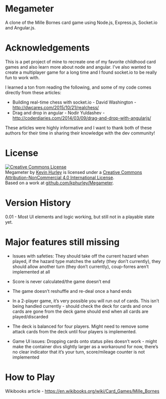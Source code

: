 # Megameter
A clone of the Mille Bornes card game using Node.js, Express.js, Socket.io and Angular.js.  

# Acknowledgements
This is a pet project of mine to recreate one of my favorite childhood card games and also learn more about node and angular.
I've also wanted to create a multiplayer game for a long time and I found socket.io to be really fun to work with.  

I learned a ton from reading the following, and some of my code comes directly from these articles:

- Building real-time chess with socket.io - David Washington - http://dwcares.com/2015/10/21/realchess/
- Drag and drop in angular - Nodir Yuldashev - http://coderdiaries.com/2014/03/09/drag-and-drop-with-angularjs/

These articles were highly informative and I want to thank both of these authors for their time in sharing their knowledge with the dev community!

# License
<a rel="license" href="http://creativecommons.org/licenses/by-nc/4.0/">
<img alt="Creative Commons License" style="border-width:0" src="https://i.creativecommons.org/l/by-nc/4.0/88x31.png" />
</a><br />
<span xmlns:dct="http://purl.org/dc/terms/" property="dct:title">Megameter</span> by 
<a xmlns:cc="http://creativecommons.org/ns#" href="github.com/kphurley" property="cc:attributionName" rel="cc:attributionURL">Kevin Hurley</a> is licensed under a 
<a rel="license" href="http://creativecommons.org/licenses/by-nc/4.0/">Creative Commons Attribution-NonCommercial 4.0 International License</a>.<br />Based on a work at <a xmlns:dct="http://purl.org/dc/terms/" href="github.com/kphurley/Megameter" rel="dct:source">github.com/kphurley/Megameter</a>.

# Version History
0.01 - Most UI elements and logic working, but still not in a playable state yet.  

# Major features still missing

 - Issues with safeties: They should take off the current hazard when played, if the hazard type matches the safety (they don’t currently),
they should allow another turn (they don’t currently), coup-forres aren’t implemented at all

- Score is never calculated/the game doesn’t end

- The game doesn’t reshuffle and re-deal once a hand ends

- In a 2-player game, it’s very possible you will run out of cards.  This isn’t being handled currently - should check the deck for cards and once cards are gone from the deck game should end when all cards are played/discarded

- The deck is balanced for four players.  Might need to remove some attack cards from the deck until four players is implemented.

- Game UI issues: Dropping cards onto status piles doesn’t work - might make the container divs slightly larger as a workaround for now, there’s no clear indicator that it’s your turn, score/mileage counter is not implemented

# How to Play

Wikibooks article - https://en.wikibooks.org/wiki/Card_Games/Mille_Bornes

